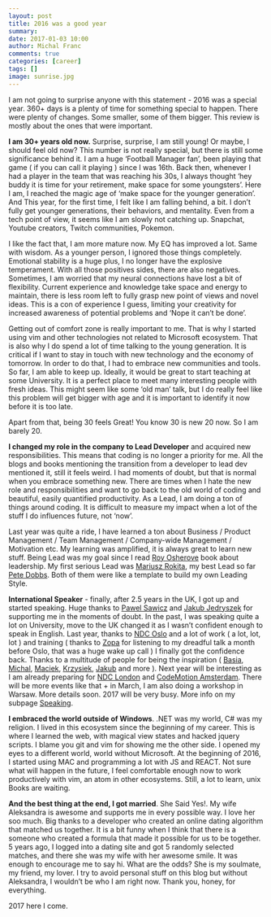 ```yaml
---
layout: post
title: 2016 was a good year 
summary: 
date: 2017-01-03 10:00
author: Michal Franc
comments: true
categories: [career]
tags: []
image: sunrise.jpg
---
```


I am not going to surprise anyone with this statement - 2016 was a special year. 360+ days is a plenty of time for something special to happen. There were plenty of changes. Some smaller, some of them bigger. This review is mostly about the ones that were important.

**I am 30+ years old now.** Surprise, surprise, I am still young! Or maybe, I should feel old now? This number is not really special, but there is still some significance behind it. I am a huge ‘Football Manager fan’, been playing that game ( if you can call it playing ) since I was 16th. Back then, whenever I had a player in the team that was reaching his 30s, I always thought ‘hey buddy it is time for your retirement, make space for some youngsters’. Here I am, I reached the magic age of ‘make space for the younger generation’. And This year, for the first time, I felt like I am falling behind, a bit. I don’t fully get younger generations, their behaviors, and mentality. Even from a tech point of view, it seems like I am slowly not catching up. Snapchat, Youtube creators, Twitch communities, Pokemon.

I like the fact that, I am more mature now. My EQ has improved a lot. Same with wisdom. As a younger person, I ignored those things completely. Emotional stability is a huge plus, I no longer have the explosive temperament. With all those positives sides, there are also negatives. Sometimes, I am worried that my neural connections have lost a bit of flexibility. Current experience and knowledge take space and energy to maintain, there is less room left to fully grasp new point of views and novel ideas. This is a con of experience I guess, limiting your creativity for increased awareness of potential problems and ‘Nope it can’t be done’.

Getting out of comfort zone is really important to me. That is why I started using vim and other technologies not related to Microsoft ecosystem. That is also why I do spend a lot of time talking to the young generation. It is critical if I want to stay in touch with new technology and the economy of tomorrow. In order to do that, I had to embrace new communities and tools. So far, I am able to keep up. Ideally, it would be great to start teaching at some University. It is a perfect place to meet many interesting people with fresh ideas. This might seem like some ‘old man’ talk, but I do really feel like this problem will get bigger with age and it is important to identify it now before it is too late.

Apart from that, being 30 feels Great! You know 30 is new 20 now. So I am barely 20.

**I changed my role in the company to Lead Developer** and acquired new responsibilities. This means that coding is no longer a priority for me. All the blogs and books mentioning the transition from a developer to lead dev mentioned it, still it feels weird. I had moments of doubt, but that is normal when you embrace something new. There are times when I hate the new role and responsibilities and want to go back to the old world of coding and beautiful, easily quantified productivity. As a Lead, I am doing a ton of things around coding. It is difficult to measure my impact when a lot of the stuff I do influences future, not ‘now’.

Last year was quite a ride, I have learned a ton about Business / Product Management / Team Management / Company-wide Management / Motivation etc. My learning was amplified, it is always great to learn new stuff. Being Lead was my goal since I read [Roy Osherove][0] book about leadership. My first serious Lead was [Mariusz Rokita][1], my best Lead so far [Pete Dobbs][2]. Both of them were like a template to build my own Leading Style.

**International Speaker** - finally, after 2.5 years in the UK, I got up and started speaking. Huge thanks to [Pawel Sawicz][3] and [Jakub Jedryszek][4] for supporting me in the moments of doubt. In the past, I was speaking quite a lot on University, move to the UK changed it as I wasn’t confident enough to speak in English. Last year, thanks to [NDC Oslo][5] and a lot of work ( a lot, lot, lot ) and training ( thanks to [Zopa][6] for listening to my dreadful talk a month before Oslo, that was a huge wake up call ) I finally got the confidence back. Thanks to a multitude of people for being the inspiration ( [Basia][7], [Michal][8], [Maciek][9], [Krzysiek][10], [Jakub][11] and more ). Next year will be interesting as I am already preparing for [NDC London][12] and [CodeMotion Amsterdam][13]. There will be more events like that + in March, I am also doing a workshop in Warsaw. More details soon. 2017 will be very busy. More info on my subpage [Speaking][14].

**I embraced the world outside of Windows**. .NET was my world, C# was my religion. I lived in this ecosystem since the beginning of my career. This is where I learned the web, with magical view states and hacked jquery scripts. I blame you git and vim for showing me the other side. I opened my eyes to a different world, world without Microsoft. At the beginning of 2016, I started using MAC and programming a lot with JS and REACT. Not sure what will happen in the future, I feel comfortable enough now to work productively with vim, an atom in other ecosystems. Still, a lot to learn, unix Books are waiting.

**And the best thing at the end, I got married**. She Said Yes!. My wife Aleksandra is awesome and supports me in every possible way. I love her soo much. Big thanks to a developer who created an online dating algorithm that matched us together. It is a bit funny when I think that there is a someone who created a formula that made it possible for us to be together. 5 years ago, I logged into a dating site and got 5 randomly selected matches, and there she was my wife with her awesome smile. It was enough to encourage me to say hi. What are the odds? She is my soulmate, my friend, my lover. I try to avoid personal stuff on this blog but without Aleksandra, I wouldn’t be who I am right now. Thank you, honey, for everything.

2017 here I come.

[0]:http://osherove.com/
[1]:https://twitter.com/@MariuszRokita
[2]:https://twitter.com/rokitsalad
[3]:http://pawel.sawicz.eu/
[4]:http://jj09.net/
[5]:http://ndcoslo.com/
[6]:https://www.zopa.com/
[7]:https://twitter.com/basiafusinska
[8]:https://twitter.com/mlusiak
[9]:http://devstyle.pl/
[10]:https://twitter.com/k_cieslak
[11]:http://blog.gutek.pl/
[12]:http://ndc-london.com/speaker/michal-franc/
[13]:http://amsterdam2017.codemotionworld.com/
[14]:http://mfranc.com/speaking/
